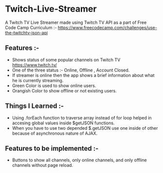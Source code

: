 # Twitch-Live-Streamer
A Twitch TV Live Streamer made using Twitch TV API as a part of Free Code Camp Curriculum :- https://www.freecodecamp.com/challenges/use-the-twitchtv-json-api

## Features :-  

  - Shows status of some popular channels on Twitch TV https://www.twitch.tv/
  - One of the three status :- Online, Offline , Account Closed.
  - If streamer is online then the app shows a brief information about what he is currently streaming.
  - Green Color is used to show online users.
  - Orangish Color to show offline or not existing users.

## Things I Learned :-
 
  - Using .forEach function to traverse array instead of for loop helped in accesing global values inside $getJSON functions.
  - When you have to use two depended $.getJSON use one inside of other because of asynchronous nature of AJAX. 
 
## Features to be implemented :-

  - Buttons to show all channels, only online channels, and only offline channels without page reload.
  
  
  
  
  
